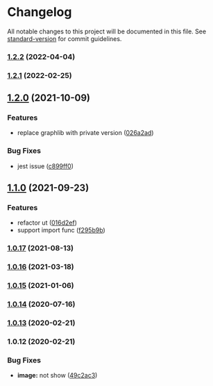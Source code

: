# Changelog

All notable changes to this project will be documented in this file. See [standard-version](https://github.com/conventional-changelog/standard-version) for commit guidelines.

### [1.2.2](https://github.com/Soontao/cycle-import-check/compare/v1.2.1...v1.2.2) (2022-04-04)

### [1.2.1](https://github.com/Soontao/cycle-import-check/compare/v1.2.0...v1.2.1) (2022-02-25)

## [1.2.0](https://github.com/Soontao/cycle-import-check/compare/v1.1.0...v1.2.0) (2021-10-09)


### Features

* replace graphlib with private version ([026a2ad](https://github.com/Soontao/cycle-import-check/commit/026a2add2ee1bd421038dc83990c3627111a35e4))


### Bug Fixes

* jest issue ([c899ff0](https://github.com/Soontao/cycle-import-check/commit/c899ff0f354d3239273bf94d515157ab9552353a))

## [1.1.0](https://github.com/Soontao/cycle-import-check/compare/v1.0.17...v1.1.0) (2021-09-23)


### Features

* refactor ut ([016d2ef](https://github.com/Soontao/cycle-import-check/commit/016d2ef3d286ba6e09dd89483331157ed9980ce8))
* support import func ([f295b9b](https://github.com/Soontao/cycle-import-check/commit/f295b9b7f837ca21a6a5fc0f1eaf9d75f6044ca2))

### [1.0.17](https://github.com/Soontao/cycle-import-check/compare/v1.0.16...v1.0.17) (2021-08-13)

### [1.0.16](https://github.com/Soontao/cycle-import-check/compare/v1.0.15...v1.0.16) (2021-03-18)

### [1.0.15](https://github.com/Soontao/cycle-import-check/compare/v1.0.14...v1.0.15) (2021-01-06)

### [1.0.14](https://github.com/Soontao/cycle-import-check/compare/v1.0.13...v1.0.14) (2020-07-16)

### [1.0.13](https://github.com/Soontao/cycle-import-check/compare/v1.0.12...v1.0.13) (2020-02-21)

### 1.0.12 (2020-02-21)


### Bug Fixes

* **image:** not show ([49c2ac3](https://github.com/Soontao/cycle-import-check/commit/49c2ac3527d57172f961a461b8b821a19f0257c8))
